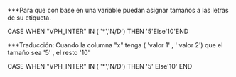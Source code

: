 ***Para que con base en una variable puedan asignar tamaños a las letras de su etiqueta.

CASE WHEN "VPH_INTER" IN ( '*','N/D') THEN '5'Else'10'END

***Traducción: Cuando la columna "x" tenga ( 'valor 1' , ' valor 2') que el tamaño sea '5' , el resto '10'

CASE WHEN "VPH_INTER" IN ( '*','N/D') THEN '5' Else'10' END 


